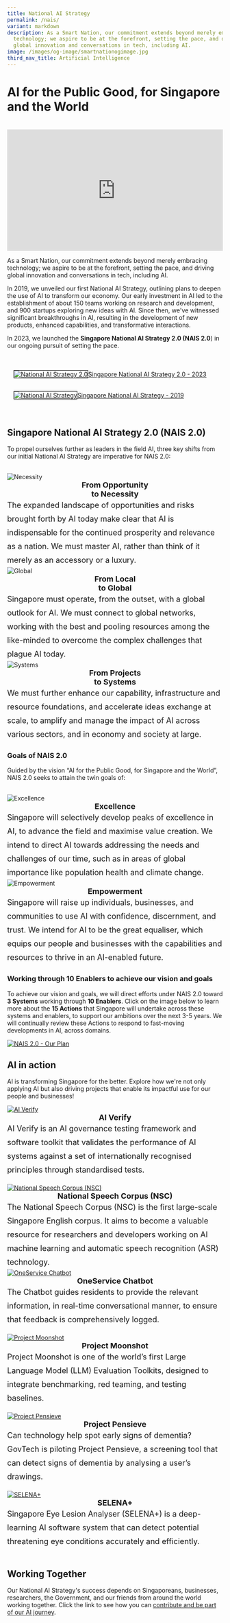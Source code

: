 ```yaml
---
title: National AI Strategy
permalink: /nais/
variant: markdown
description: As a Smart Nation, our commitment extends beyond merely embracing
  technology; we aspire to be at the forefront, setting the pace, and driving
  global innovation and conversations in tech, including AI.
image: /images/og-image/smartnationogimage.jpg
third_nav_title: Artificial Intelligence
---
```

# AI for the Public Good, for Singapore and the World

<br>

<div style="max-width: 1280px">
    <div style="height: 0;
            overflow: hidden;
            position: relative;
            padding-bottom: 56.25%;">
        <iframe src="https://www.youtube.com/embed/6qHBTi3YQIQ?si=Toazdt0cyprE-nyC" height="720" width="1280" frameborder="0" title="YouTube video player" allow="accelerometer; autoplay; clipboard-write; encrypted-media; gyroscope; picture-in-picture" style="top: 0;
                left: 0;
                right: 0;
                bottom: 0;
                height: 100%;
                border: none;
                max-width: 100%;
                position: absolute;"></iframe>
    </div>
</div>

As a Smart Nation, our commitment extends beyond merely embracing technology; we aspire to be at the forefront, setting the pace, and driving global innovation and conversations in tech, including AI. 

In 2019, we unveiled our first National AI Strategy, outlining plans to deepen the use of AI to transform our economy. Our early investment in AI led to the establishment of about 150 teams working on research and development, and 900 startups exploring new ideas with AI. Since then, we've witnessed significant breakthroughs in AI, resulting in the development of new products, enhanced capabilities, and transformative interactions. 

In 2023, we launched the **Singapore National AI Strategy 2.0 (NAIS 2.0**) in our ongoing pursuit of setting the pace.

<div class="row" style="padding: 20px 0px 0px 0px;">

<div class="col" style="padding: 15px 15px 15px 15px;"><a href="https://go.gov.sg/nais2023"><img style="border:1px solid black;" src="/images/initiatives/Nais/national_ai_strategy_2_0_cover.jpg" alt="National AI Strategy 2.0">Singapore National AI Strategy 2.0 - 2023</a></div>
	
<div class="col" style="padding: 15px 15px 15px 15px;"><a href="https://go.gov.sg/nais2019"><img style="border:1px solid black;" src="/images/initiatives/national-ai-strategy-cover.jpg" alt="National AI Strategy">Singapore National AI Strategy - 2019</a></div>

<div class="col" style="padding: 10px 20px 10px 20px;"></div>

</div>

## Singapore National AI Strategy 2.0 (NAIS 2.0)


To propel ourselves further as leaders in the field AI, three key shifts from our initial National AI Strategy are imperative for NAIS 2.0:

<br>

<div class="row">

<div class="col"> 
<img src="/images/initiatives/Nais/necessity.png" alt="Necessity">
<div style="font-size:18px;"><b><center>From Opportunity<br>to Necessity</center></b></div>
<div style="font-size:18px; line-height:32px">The expanded landscape of opportunities and risks brought forth by AI today make clear that AI is indispensable for the continued prosperity and relevance as a nation. We must master AI, rather than think of it merely as an accessory or a luxury.<br></div></div>

<div class="col"> 
<img src="/images/initiatives/Nais/global.png" alt="Global">
<div style="font-size:18px;"><b><center>From Local<br>to Global</center></b></div>
<div style="font-size:18px; line-height:32px">Singapore must operate, from the outset, with a global outlook for AI. We must connect to global networks, working with the best and pooling resources among the like-minded to overcome the complex challenges that plague AI today.<br></div></div>
	
<div class="col"> 
<img src="/images/initiatives/Nais/systems.png" alt="Systems">
<div style="font-size:18px;"><b><center>From Projects<br>to Systems</center></b></div>
<div style="font-size:18px; line-height:32px">We must further enhance our capability, infrastructure and resource foundations, and accelerate ideas exchange at scale, to amplify and manage the impact of AI across various sectors, and in economy and society at large.<br></div></div>

</div>


### Goals of NAIS 2.0
	
Guided by the vision “AI for the Public Good, for Singapore and the World”, NAIS 2.0 seeks to attain the twin goals of:

<br>

<div class="row">

<div class="col"> 
<img src="/images/initiatives/Nais/excellence.png" alt="Excellence">
<div style="font-size:18px;"><b><center>Excellence</center></b></div>
<div style="font-size:18px; line-height:32px">Singapore will selectively develop peaks of excellence in AI, to advance the field and maximise value creation. We intend to direct AI towards addressing the needs and challenges of our time, such as in areas of global importance like population health and climate change.<br></div></div>

<div class="col"> 
<img src="/images/initiatives/Nais/empower.png" alt="Empowerment">
<div style="font-size:18px;"><b><center>Empowerment</center></b></div>
<div style="font-size:18px; line-height:32px">Singapore will raise up individuals, businesses, and communities to use AI with confidence, discernment, and trust. We intend for AI to be the great equaliser, which equips our people and businesses with the capabilities and resources to thrive in an AI-enabled future.<br></div></div>

</div>

### Working through 10 Enablers to achieve our vision and goals

To achieve our vision and goals, we will direct efforts under NAIS 2.0 toward **3 Systems** working through **10 Enablers**.  Click on the image below to learn more about the **15 Actions** that Singapore will undertake across these systems and enablers, to support our ambitions over the next 3-5 years. We will continually review these Actions to respond to fast-moving developments in AI, across domains.

<a href="https://go.gov.sg/infographic-nais2023"><img src="/images/initiatives/Nais/nais_2_0_plan.png" alt="NAIS 2.0 - Our Plan"></a>



## AI in action

AI is transforming Singapore for the better. Explore how we're not only applying AI but also driving projects that enable its impactful use for our people and businesses!


<div class="row">
	
<div class="col"> 
<a href="https://aiverifyfoundation.sg/what-is-ai-verify/"><img src="/images/initiatives/ai_verify.jpg" alt="AI Verify"></a><div style="font-size:18px;"><b><center>AI Verify</center></b></div><div style="font-size:18px; line-height:32px">AI Verify is an AI governance testing framework and software toolkit that validates the performance of AI systems against a set of internationally recognised principles through standardised tests.
</div>
<br></div>
	
<div class="col"> 
<a href="https://www.imda.gov.sg/about-imda/emerging-technologies-and-research/artificial-intelligence/national-speech-corpus"><img src="/images/initiatives/nsc.jpg" alt="National Speech Corpus (NSC)"></a><div style="font-size:18px;"><b><center>National Speech Corpus (NSC)</center></b></div><div style="font-size:18px; line-height:32px">The National Speech Corpus (NSC) is the first large-scale Singapore English corpus. It aims to become a valuable resource for researchers and developers working on AI machine learning and automatic speech recognition (ASR) technology.
<br></div>
</div>
	
<div class="col"> 
<a href="https://www.oneservice.gov.sg/oneservice-channels"><img src="/images/initiatives/overview-pages/oneservice_chatbot.jpg" alt="OneService Chatbot"></a><div style="font-size:18px;"><b><center>OneService Chatbot</center></b></div><div style="font-size:18px; line-height:32px">The Chatbot guides residents to provide the relevant information, in real-time conversational manner, to ensure that feedback is comprehensively logged. 
</div>
<br></div>
	
</div>

<div class="row">

<div class="col"> 
<a href="https://aiverifyfoundation.sg/project-moonshot/"><img src="/images/initiatives/project_moonshot.jpg" alt="Project Moonshot"></a><div style="font-size:18px;"><b><center>Project Moonshot</center></b></div><div style="font-size:18px; line-height:32px">Project Moonshot is one of the world’s first Large Language Model (LLM) Evaluation Toolkits, designed to integrate&nbsp;benchmarking, red teaming,&nbsp;and&nbsp;testing baselines.
</div>
<br></div>	
	
<div class="col"> 
<a href="/initiatives/project-pensieve/"><img src="/images/initiatives/project-pensieve.jpg" alt="Project Pensieve"></a><div style="font-size:18px;"><b><center>Project Pensieve</center></b></div><div style="font-size:18px; line-height:32px">Can technology help spot early signs of dementia? GovTech is piloting Project Pensieve, a screening tool that can detect signs of dementia by analysing a user’s drawings.
</div>
<br></div>
	
<div class="col"> 
<a href="/initiatives/selena-plus/"><img src="/images/initiatives/selena.jpeg" alt="SELENA+"></a><div style="font-size:18px;"><b><center>SELENA+</center></b></div><div style="font-size:18px; line-height:32px">Singapore Eye Lesion Analyser (SELENA+) is a deep-learning AI software system that can detect potential threatening eye conditions accurately and efficiently.
</div>
<br></div>
	
	
</div>
	
	
## Working Together

Our National AI Strategy's success depends on Singaporeans, businesses, researchers, the Government, and our friends from around the world working together. Click the link to see how you can [contribute and be part of our AI journey](/nais/contribute).